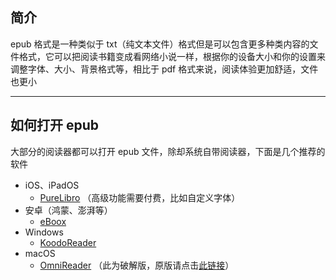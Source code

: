 ## 简介  
epub 格式是一种类似于 txt（纯文本文件）格式但是可以包含更多种类内容的文件格式，它可以把阅读书籍变成看网络小说一样，根据你的设备大小和你的设置来调整字体、大小、背景格式等，相比于 pdf 格式来说，阅读体验更加舒适，文件也更小  

---

## 如何打开 epub  
大部分的阅读器都可以打开 epub 文件，除却系统自带阅读器，下面是几个推荐的软件  

- iOS、iPadOS  
    - [PureLibro](https://apps.apple.com/cn/app/purelibro%E9%98%85%E8%AF%BB%E5%99%A8-%E5%9B%BE%E4%B9%A6%E5%B0%8F%E8%AF%B4%E6%BC%AB%E7%94%BB%E7%A5%9E%E5%99%A8/id1546612448) （高级功能需要付费，比如自定义字体）  
- 安卓（鸿蒙、澎湃等）  
    - [eBoox](http://api.cqu-openlib.cn/file?key=iRCpv1vgq1sj)  
- Windows  
    - [KoodoReader](https://www.koodoreader.com/zh)  
- macOS  
    - [OmniReader](http://api.cqu-openlib.cn/file?key=iL3tv1vgpxah) （此为破解版，原版请点击[此链接](https://apps.apple.com/cn/app/omnireader-%E5%85%A8%E8%83%BD%E7%94%B5%E5%AD%90%E4%B9%A6%E9%98%85%E8%AF%BB%E7%AE%A1%E7%90%86%E5%B7%A5%E5%85%B7/id1510511137)）  